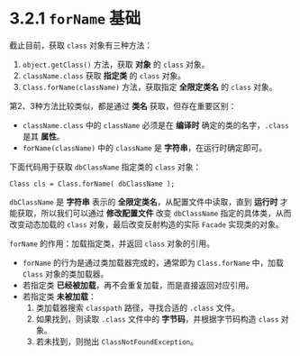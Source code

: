 # 3.2.1 `forName` 基础

截止目前，获取 `class` 对象有三种方法：

1. `object.getClass()` 方法，获取 **对象** 的 `class` 对象。
2. `className.class` 获取 **指定类** 的 `class` 对象。
3. `Class.forName(className)` 方法，获取指定 **全限定类名** 的 `class` 对象。

第2、3种方法比较类似，都是通过 **类名** 获取，但存在重要区别：

* `className.class` 中的 `className` 必须是在 **编译时** 确定的类的名字，`.class` 是其 **属性**。
* `forName(className)` 中的 `className` 是 **字符串**，在运行时确定即可。

下面代码用于获取 `dbClassName` 指定类的 `class` 对象：

```
Class cls = Class.forName( dbClassName );
```

`dbClassName` 是 **字符串** 表示的 **全限定类名**，从配置文件中读取，直到 **运行时** 才能获取，所以我们可以通过 **修改配置文件** 改变 `dbClassName` 指定的具体类，从而改变动态加载的 `class` 对象，最后改变反射构造的实际 `Facade` 实现类的对象。

`forName` 的作用：加载指定类，并返回 `class` 对象的引用。

* `forName` 的行为是通过类加载器完成的，通常即为 `Class.forName` 中，加载 `Class` 对象的类加载器。
* 若指定类 **已经被加载**，再不会重复加载，而是直接返回对应引用。
* 若指定类 **未被加载**：
  1. 类加载器搜索 `classpath` 路径，寻找合适的 `.class` 文件。
  2. 如果找到，则读取 `.class` 文件中的 **字节码**，并根据字节码构造 `class` 对象。
  3. 若未找到，则抛出 `ClassNotFoundException`。
